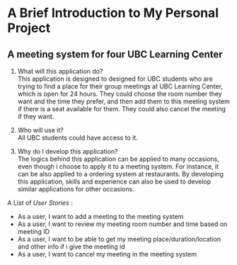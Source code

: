 # A Brief Introduction to My Personal Project

## A meeting system for four UBC Learning Center

1. What will this application do?\
This application is designed to designed for UBC students who are trying to 
find a place for their group meetings at UBC Learning Center, which is open for 
24 hours. They could choose the room number they want and the time 
they prefer, and then add them to this meeting system if there 
is a seat available for them. They could also cancel the meeting if they want.

2. Who will use it?\
All UBC students could have access to it.

3. Why do I develop this application?\
The logics behind this application can be applied to many occasions, 
even though i choose to apply it to a meeting system. For instance, it 
can be also applied to a ordering system at restaurants. By developing 
this application, skills and experience can also be used to develop similar 
applications for other occasions.



A List of *User Stories* :
- As a user, I want to add a meeting to the meeting system
- As a user, I want to review my meeting room number and time based on
meeting ID
- As a user, I want to be able to get my meeting place/duration/location and other
info if i give the meeting id
- As a user, I want to cancel my meeting in the meeting system



